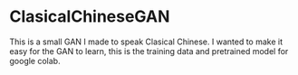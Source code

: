 # ClasicalChineseGAN
This is a small GAN I made to speak Clasical Chinese. 
I wanted to make it easy for the GAN to learn, this is the training data and pretrained model for google colab.
